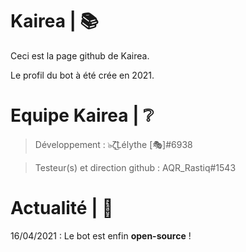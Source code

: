 # Kairea | 📚
Ceci est la page github de Kairea.

Le profil du bot à été crée en 2021.

# Equipe Kairea | ❔

> Développement :
๖̶ζ͜͡Lélythe [🎭]#6938

> Testeur(s) et direction github :
AQR_Rastiq#1543

# Actualité | 📰

16/04/2021 : Le bot est enfin **__open-source__** !
